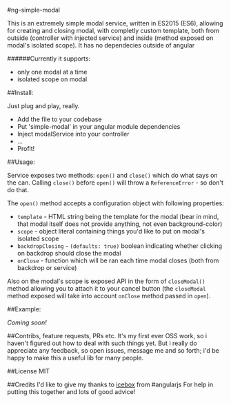 #ng-simple-modal

This is an extremely simple modal service, written in ES2015 (ES6), allowing for creating and closing modal,
with completly custom template, both from outside (controller with injected service) and inside (method exposed on modal's isolated scope).
It has no dependecies outside of angular

######Currently it supports:
- only one modal at a time
- isolated scope on modal

##Install:

Just plug and play, really.
- Add the file to your codebase
- Put 'simple-modal' in your angular module dependencies
- Inject modalService into your controller
- ...
- Profit!

##Usage:

Service exposes two methods: `open()` and `close()` which do what says on the can.
Calling `close()` before `open()` will throw a `ReferenceError` - so don't do that.

The `open()` method accepts a configuration object with following properties:
- `template` - HTML string being the template for the modal (bear in mind, that modal itself does not provide anything, not even background-color)
- `scope` - object literal containing things you'd like to put on modal's isolated scope
- `backdropClosing` - `(defaults: true)` boolean indicating whether clicking on backdrop should close the modal
- `onClose` - function which will be ran each time modal closes (both from backdrop or service)

Also on the modal's scope is exposed API in the form of `closeModal()` method allowing you to attach it to
your cancel button (the `closeModal` method exposed will take into account `onClose` method passed in `open`).

##Example:

*Coming soon!*

##Contribs, feature requests, PRs etc.
It's my first ever OSS work, so i haven't figured out how to deal with such things yet.
But i really do appreciate any feedback, so open issues, message me and so forth; i'd be happy to make this a useful lib for many people.

##License
MIT

##Credits
I'd like to give my thanks to [icebox](https://github.com/albertosantini) from #angularjs
For help in putting this together and lots of good advice!

